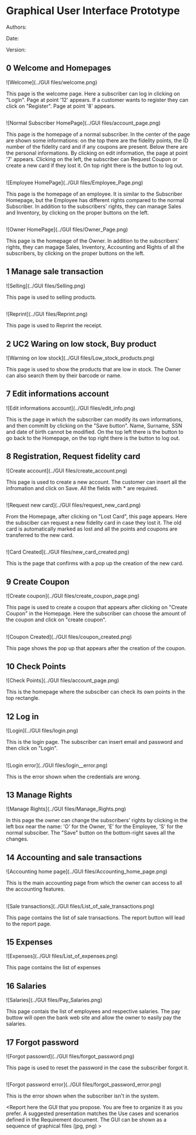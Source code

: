 # Graphical User Interface Prototype  

Authors:

Date:

Version:

## 0 Welcome and Homepages 

![Welcome](../GUI files/welcome.png)

This page is the welcome page. 
Here a subscriber can log in clicking on "Login". Page at point '12' appears.
If a customer wants to register they can click on "Register". Page at point '8' appears.
##

![Normal Subscriber HomePage](../GUI files/account_page.png)

This page is the homepage of a normal subscriber. 
In the center of the page are shown some informations: on the top there are the fidelity points, the ID number of the fidelity card and if any coupons are present. 
Below there are the personal informations. By clicking on edit information, the page at point '7' appears.
Clicking on the left, the subscriber can Request Coupon or create a new card if they lost it.
On top right there is the button to log out.


##
![Employee HomePage](../GUI files/Employee_Page.png)

This page is the homepage of an employee. It is similar to the Subscriber Homepage, but the Employee has different rights compared to the normal Subscriber.
In addition to the subscribers' rights, they can manage Sales and Inventory, by clicking on the proper buttons on the left. 


##
![Owner HomePage](../GUI files/Owner_Page.png)

This page is the homepage of the Owner. In addition to the subscribers' rights, they can magage Sales, Inventory, Accounting and Rights of all the subscribers, by clicking on the proper buttons on the left.

## 1 Manage sale transaction

![Selling](../GUI files/Selling.png)

This page is used to selling products.
##
![Reprint](../GUI files/Reprint.png)

This page is used to Reprint the receipt.

## 2 UC2 Waring on low stock, Buy product

![Warning on low stock](../GUI files/Low_stock_products.png)

This page is used to show the products that are low in stock. The Owner can also search them by their barcode or name.

## 7 Edit informations account

![Edit informations account](../GUI files/edit_info.png)

This is the page in which the subscriber can modify its own informations, and then committ by clicking on the "Save button".
Name, Surname, SSN and date of birth cannot be modified.
On the top left there is the button to go back to the Homepage, on the top right there is the button to log out.


## 8 Registration, Request fidelity card

![Create account](../GUI files/create_account.png)

This page is used to create a new account. 
The customer can insert all the infromation and click on Save. All the fields with * are required. 
##
![Request new card](../GUI files/request_new_card.png)

From the Homepage, after clicking on "Lost Card", this page appears. Here the subsciber can request a new fidelity card in case they lost it. The old card is automatically marked as lost and all the points and coupons are transferred to the new card.

##
![Card Created](../GUI files/new_card_created.png)

This is the page that confirms with a pop up the creation of the new card.

## 9 Create Coupon

![Create coupon](../GUI files/create_coupon_page.png)

This page is used to create a coupon that appears after clicking on "Create Coupon" in the Homepage. 
Here the subscriber can choose the amount of the coupon and click on "create coupon".

##
![Coupon Created](../GUI files/coupon_created.png)

This page shows the pop up that appears after the creation of the coupon.

## 10 Check Points

![Check Points](../GUI files/account_page.png)

This is the homepage where the subsciber can check its own points in the top rectangle.


## 12 Log in 

![Login](../GUI files/login.png)

This is the login page. The subscriber can insert email and password and then click on "Login".
##
![Login error](../GUI files/login__error.png)

This is the error shown when the credentials are wrong.


## 13 Manage Rights

![Manage Rights](../GUI files/Manage_Rights.png)

In this page the owner can change the subscribers' rights by clicking in the left box near the name: 'O' for the Owner, 'E' for the Employee, 'S' for the normal subsciber. The "Save" button on the bottom-right saves all the changes.

## 14 Accounting and sale transactions
![Accounting home page](../GUI files/Accounting_home_page.png)

This is the main accounting page from which the owner can access to all the accounting features.
##
![Sale transactions](../GUI files/List_of_sale_transactions.png)

This page contains the list of sale transactions. The report button will lead to the report page.

## 15 Expenses
![Expenses](../GUI files/List_of_expenses.png)

This page contains the list of expenses

## 16 Salaries
![Salaries](../GUI files/Pay_Salaries.png)

This page contais the list of employees and respective salaries. The pay buttow will open the bank web site and allow the owner to easily pay the salaries.

## 17 Forgot password

![Forgot passowrd](../GUI files/forgot_password.png)

This page is used to reset the password in the case the subscriber forgot it.
##
![Forgot password error](../GUI files/forgot_password_error.png)

This is the error shown when the subscriber isn't in the system.

\<Report here the GUI that you propose. You are free to organize it as you prefer. A suggested presentation matches the Use cases and scenarios defined in the Requirement document. The GUI can be shown as a sequence of graphical files (jpg, png)  >

